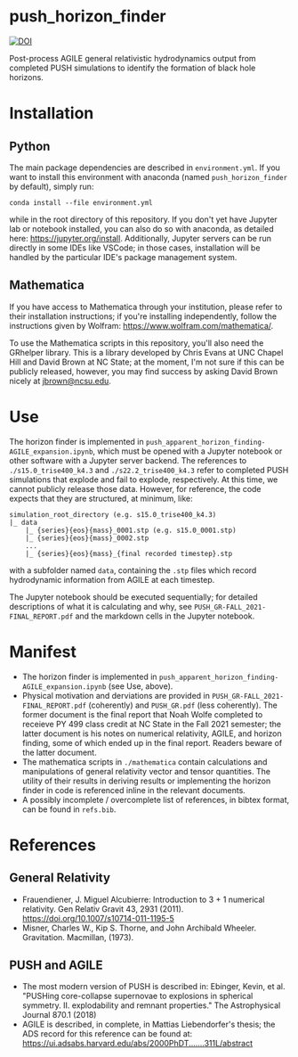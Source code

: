 # push_horizon_finder
[![DOI](https://zenodo.org/badge/438798803.svg)](https://zenodo.org/badge/latestdoi/438798803)

Post-process AGILE general relativistic hydrodynamics output from completed PUSH simulations to identify the formation of black hole horizons.

# Installation

## Python
The main package dependencies are described in `environment.yml`. If you want to install this environment with anaconda (named `push_horizon_finder` by default), simply run:
```
conda install --file environment.yml
```
while in the root directory of this repository. If you don't yet have Jupyter lab or notebook installed, you can also do so with anaconda, as detailed here: https://jupyter.org/install. Additionally, Jupyter servers can be run directly in some IDEs like VSCode; in those cases, installation will be handled by the particular IDE's package management system. 

## Mathematica
If you have access to Mathematica through your institution, please refer to their installation instructions; if you're installing independently, follow the instructions given by Wolfram: https://www.wolfram.com/mathematica/.

To use the Mathematica scripts in this repository, you'll also need the GRhelper library. This is a library developed by Chris Evans at UNC Chapel Hill and David Brown at NC State; at the moment, I'm not sure if this can be publicly released, however, you may find success by asking David Brown nicely at jbrown@ncsu.edu.

# Use
The horizon finder is implemented in `push_apparent_horizon_finding-AGILE_expansion.ipynb`, which must be opened with a Jupyter notebook or other software with a Jupyter server backend. The references to `./s15.0_trise400_k4.3` and `./s22.2_trise400_k4.3` refer to completed PUSH simulations that explode and fail to explode, respectively. At this time, we cannot publicly release those data. However, for reference, the code expects that they are structured, at minimum, like:
```
simulation_root_directory (e.g. s15.0_trise400_k4.3)
|_ data
    |_ {series}{eos}{mass}_0001.stp (e.g. s15.0_0001.stp)
    |_ {series}{eos}{mass}_0002.stp
    ...
    |_ {series}{eos}{mass}_{final recorded timestep}.stp
```
with a subfolder named `data`, containing the `.stp` files which record hydrodynamic information from AGILE at each timestep.

The Jupyter notebook should be executed sequentially; for detailed descriptions of what it is calculating and why, see `PUSH_GR-FALL_2021-FINAL_REPORT.pdf` and the markdown cells in the Jupyter notebook. 

# Manifest
- The horizon finder is implemented in `push_apparent_horizon_finding-AGILE_expansion.ipynb` (see Use, above).
- Physical motivation and derviations are provided in `PUSH_GR-FALL_2021-FINAL_REPORT.pdf` (coherently) and `PUSH_GR.pdf` (less coherently). The former document is the final report that Noah Wolfe completed to receieve PY 499 class credit at NC State in the Fall 2021 semester; the latter document is his notes on numerical relativity, AGILE, and horizon finding, some of which ended up in the final report. Readers beware of the latter document.
- The mathematica scripts in `./mathematica` contain calculations and manipulations of general relativity vector and tensor quantities. The utility of their results in deriving results or implementing the horizon finder in code is referenced inline in the relevant documents.
- A possibly incomplete / overcomplete list of references, in bibtex format, can be found in `refs.bib`.

# References
## General Relativity
- Frauendiener, J. Miguel Alcubierre: Introduction to 3 + 1 numerical relativity. Gen Relativ Gravit 43, 2931 (2011). https://doi.org/10.1007/s10714-011-1195-5
- Misner, Charles W., Kip S. Thorne, and John Archibald Wheeler. Gravitation. Macmillan, (1973).
## PUSH and AGILE
- The most modern version of PUSH is described in: Ebinger, Kevin, et al. "PUSHing core-collapse supernovae to explosions in spherical symmetry. II. explodability and remnant properties." The Astrophysical Journal 870.1 (2018)
- AGILE is described, in complete, in Mattias Liebendorfer's thesis; the ADS record for this reference can be found at: https://ui.adsabs.harvard.edu/abs/2000PhDT.......311L/abstract
